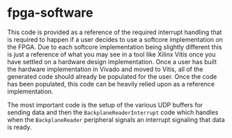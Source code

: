 # fpga-software

This code is provided as a reference of the required interrupt handling that is required to happen if a user decides to use a softcore implementation on the FPGA. Due to each softcore implementation being slightly different this is just a reference of what you may see in a tool like Xilinx Vitis once you have settled on a hardware design implementation. Once a user has built the hardware implementation in Vivado and moved to Vitis, all of the generated code should already be populated for the user. Once the code has been populated, this code can be heavily relied upon as a reference implementation.

The most important code is the setup of the various UDP buffers for sending data and then the `BackplaneReaderInterrupt` code which handles when the `BackplaneReader` peripheral signals an interrupt signaling that data is ready.